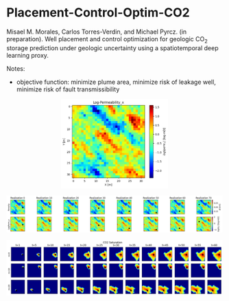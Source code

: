 # Placement-Control-Optim-CO2
Misael M. Morales, Carlos Torres-Verdin, and Michael Pyrcz. (in preparation). Well placement and control optimization for geologic CO<sub>2</sub> storage prediction under geologic uncertainty using a spatiotemporal deep learning proxy.

Notes: 
- objective function: minimize plume area, minimize risk of leakage well, minimize risk of fault transmissibility

<p align="center">
  <img src="https://github.com/misaelmmorales/CO2-Placement-Optim/blob/main/figures/logperm.png" width="250"/>
</p>

<p align="center">
  <img src="https://github.com/misaelmmorales/CO2-Placement-Optim/blob/main/figures/static_realizations.png" width="1200"/>
</p>

<p align="center">
  <img src="https://github.com/misaelmmorales/CO2-Placement-Optim/blob/main/figures/saturation_realizations.png" width="1200"/>
</p>
